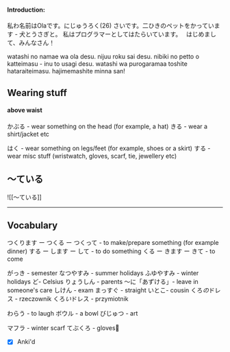 #### Introduction:
私わ名前はOlaです。にじゅうろく(26) さいです。二ひきのペットをかっています - 犬とうさぎと。
私はプログラマーとしてはたらいています。　
はじめまして、みんなさん！

watashi no namae wa ola desu. nijuu roku sai desu. nibiki no petto o katteimasu - inu to usagi desu.
watashi wa purogaramaa toshite hataraiteimasu. hajimemashite minna san!
## Wearing stuff

#### above waist
かぶる - wear something on the head (for example, a hat)
きる - wear a shirt/jacket etc


はく - wear something on legs/feet (for example, shoes or a skirt)
する - wear misc stuff (wristwatch, gloves, scarf, tie, jewellery etc)

## 〜ている

![[〜ている]]

---

## Vocabulary

つくります ー つくる ー つくって   - to make/prepare something (for example dinner)
する ー します ー して    - to do something
くる ー きます ー きて    - to come

がっき - semester
なつやすみ - summer holidays
ふゆやすみ - winter holidays
ど- Celsius
りょうしん - parents
〜に「あずける」- leave in someone's care
しけん - exam
まっすぐ - straight
いとこ- cousin
くろ*の*ドレス - rzeczownik
くろ*い*ドレス  - przymiotnik

わらう - to laugh
ボウル - a bowl
びじゅつ - art

マフラ - winter scarf 
てぶくろ - gloves🧤

- [x] Anki'd






